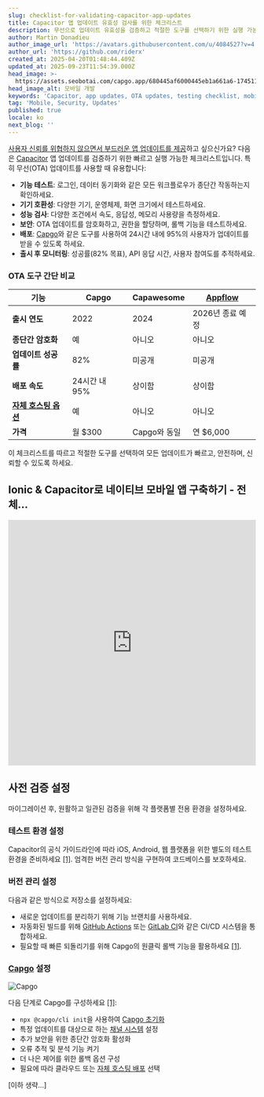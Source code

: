 ```yaml
---
slug: checklist-for-validating-capacitor-app-updates
title: Capacitor 앱 업데이트 유효성 검사를 위한 체크리스트
description: 무선으로 업데이트 유효성을 검증하고 적절한 도구를 선택하기 위한 실행 가능한 체크리스트로 원활한 앱 업데이트를 보장하세요.
author: Martin Donadieu
author_image_url: 'https://avatars.githubusercontent.com/u/4084527?v=4'
author_url: 'https://github.com/riderx'
created_at: 2025-04-20T01:48:44.409Z
updated_at: 2025-09-23T11:54:39.000Z
head_image: >-
  https://assets.seobotai.com/capgo.app/680445af6000445eb1a661a6-1745113809661.jpg
head_image_alt: 모바일 개발
keywords: 'Capacitor, app updates, OTA updates, testing checklist, mobile development'
tag: 'Mobile, Security, Updates'
published: true
locale: ko
next_blog: ''
---
```

[사용자 신뢰를 위협하지 않으면서 부드러운 앱 업데이트를 제공](https://capgo.app/plugins/capacitor-updater/)하고 싶으신가요? 다음은 [Capacitor](https://capacitorjs.com/) 앱 업데이트를 검증하기 위한 빠르고 실행 가능한 체크리스트입니다. 특히 무선(OTA) 업데이트를 사용할 때 유용합니다:

-   **기능 테스트**: 로그인, 데이터 동기화와 같은 모든 워크플로우가 종단간 작동하는지 확인하세요.
-   **기기 호환성**: 다양한 기기, 운영체제, 화면 크기에서 테스트하세요.
-   **성능 검사**: 다양한 조건에서 속도, 응답성, 메모리 사용량을 측정하세요.
-   **보안**: OTA 업데이트를 암호화하고, 권한을 할당하며, 롤백 기능을 테스트하세요.
-   **배포**: [Capgo](https://capgo.app/)와 같은 도구를 사용하여 24시간 내에 95%의 사용자가 업데이트를 받을 수 있도록 하세요.
-   **출시 후 모니터링**: 성공률(82% 목표), API 응답 시간, 사용자 참여도를 추적하세요.

### OTA 도구 간단 비교

| 기능 | Capgo | Capawesome | [Appflow](https://ionic.io/appflow/) |
| --- | --- | --- | --- |
| **출시 연도** | 2022 | 2024 | 2026년 종료 예정 |
| **종단간 암호화** | 예 | 아니오 | 아니오 |
| **업데이트 성공률** | 82% | 미공개 | 미공개 |
| **배포 속도** | 24시간 내 95% | 상이함 | 상이함 |
| **[자체 호스팅 옵션](https://capgo.app/blog/self-hosted-capgo/)** | 예 | 아니오 | 아니오 |
| **가격** | 월 $300 | Capgo와 동일 | 연 $6,000 |

이 체크리스트를 따르고 적절한 도구를 선택하여 모든 업데이트가 빠르고, 안전하며, 신뢰할 수 있도록 하세요.

## Ionic & Capacitor로 네이티브 모바일 앱 구축하기 - 전체...

<iframe src="https://www.youtube.com/embed/K7ghUiXLef8" aria-label="YouTube video player" frameborder="0" allow="accelerometer; autoplay; clipboard-write; encrypted-media; gyroscope; picture-in-picture; web-share" referrerpolicy="strict-origin-when-cross-origin" style="width: 100%; height: 500px;" allowfullscreen></iframe>

## 사전 검증 설정

마이그레이션 후, 원활하고 일관된 검증을 위해 각 플랫폼별 전용 환경을 설정하세요.

### 테스트 환경 설정

Capacitor의 공식 가이드라인에 따라 iOS, Android, 웹 플랫폼을 위한 별도의 테스트 환경을 준비하세요 [\[1\]](https://capgo.app/). 엄격한 버전 관리 방식을 구현하여 코드베이스를 보호하세요.

### 버전 관리 설정

다음과 같은 방식으로 저장소를 설정하세요:

-   새로운 업데이트를 분리하기 위해 기능 브랜치를 사용하세요.
-   자동화된 빌드를 위해 [GitHub Actions](https://docs.github.com/actions) 또는 [GitLab CI](https://docs.gitlab.com/ee/ci/)와 같은 CI/CD 시스템을 통합하세요.
-   필요할 때 빠른 되돌리기를 위해 Capgo의 원클릭 롤백 기능을 활용하세요 [\[1\]](https://capgo.app/).

### [Capgo](https://capgo.app/) 설정

![Capgo](https://assets.seobotai.com/capgo.app/680445af6000445eb1a661a6/37a0fc028bf1f414683e8dee42eedfb0.jpg)

다음 단계로 Capgo를 구성하세요 [\[1\]](https://capgo.app/):

-   `npx @capgo/cli init`을 사용하여 [Capgo 초기화](https://capgo.app/docs/webapp/)
-   특정 업데이트를 대상으로 하는 [채널 시스템](https://capgo.app/docs/plugin/cloud-mode/channel-system/) 설정
-   추가 보안을 위한 종단간 암호화 활성화
-   오류 추적 및 분석 기능 켜기
-   더 나은 제어를 위한 롤백 옵션 구성
-   필요에 따라 클라우드 또는 [자체 호스팅 배포](https://capgo.app/blog/self-hosted-capgo/) 선택

[이하 생략...]
